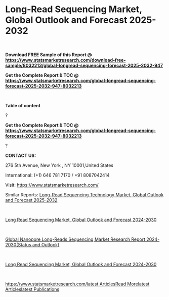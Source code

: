 <h1>Long-Read Sequencing Market, Global Outlook and Forecast 2025-2032</h1><br/><p><strong>Download FREE Sample of this Report @ <a href="https://www.statsmarketresearch.com/download-free-sample/8032213/global-longread-sequencing-forecast-2025-2032-947">https://www.statsmarketresearch.com/download-free-sample/8032213/global-longread-sequencing-forecast-2025-2032-947</a></strong></p>
 
 
 
 <div><b>Get the Complete Report & TOC @ <a href="https://www.statsmarketresearch.com/global-longread-sequencing-forecast-2025-2032-947-8032213">https://www.statsmarketresearch.com/global-longread-sequencing-forecast-2025-2032-947-8032213</a></b></div>
 
 
 
 <p><br />
 
 <b>Table of content</b></p>
 
 
 
 <p>? </p>
 
 
 
 <div><b>Get the Complete Report & TOC @ <a href="https://www.statsmarketresearch.com/global-longread-sequencing-forecast-2025-2032-947-8032213">https://www.statsmarketresearch.com/global-longread-sequencing-forecast-2025-2032-947-8032213</a></b></div>
 
 
 
 <p>? </p>
 
 
 
 <p><b>CONTACT US:</b><br />
 
 276 5th Avenue, New York , NY 10001,United States<br />
 
 International: (+1) 646 781 7170 / +91 8087042414<br />
 
 Visit: <a href="https://www.statsmarketresearch.com/">https://www.statsmarketresearch.com/</a><br />
 
 Similar Reports: <a href="https://www.statsmarketresearch.com/global-longread-sequencing-forecast-2025-2032-947-8032213">Long-Read Sequencing Technology Market, Global Outlook and Forecast 2025-2032 </a><br />
 
 <br />
 
 <a href="https://www.statsmarketresearch.com/global-longread-sequencing-forecast-2025-2032-947-8032213">Long Read Sequencing Market, Global Outlook and Forecast 2024-2030</a><br />
 
 <br />
 
 <a href="https://www.statsmarketresearch.com/global-longread-sequencing-forecast-2025-2032-947-8032213">Global Nanopore Long-Reads Sequencing Market Research Report 2024-2030(Status and Outlook)</a><br />
 
 <br />
 
 <a href="https://www.statsmarketresearch.com/global-longread-sequencing-forecast-2025-2032-947-8032213">Long Read Sequencing Market, Global Outlook and Forecast 2024-2030</a><br />
 
 <br />
 
 <a href="https://gyeongbokgung.com">https://www.statsmarketresearch.com/</a><a href="https://hallyeomaritime.com">latest Articles</a><a href="https://jingwansa.com">Read More</a><a href="https://nguoiviet.jp/">latest Articles</a><a href="https://www.intelmarketresearch.com/">latest Publications</a></p>